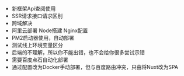 - 新框架Api查阅使用
- SSR请求接口请求区别
- 跨域解决
- 阿里云部署 Node搭建 Nginx配置
- PM2启动器使用，自动部署
- 测试线上环境变量区分
- 后端的不理解，所以你不能出错，也不会给你很多尝试示错
- 需要百度点石自动化部署
- 通过配置改为Docker手动部署，但与百度路由冲突，只由将Nuxt改为SPA